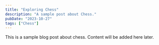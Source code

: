 ```yaml
---
title: "Exploring Chess"
description: "A sample post about Chess."
pubDate: "2023-10-27"
tags: ["Chess"]
---
```


This is a sample blog post about chess. Content will be added here later.

